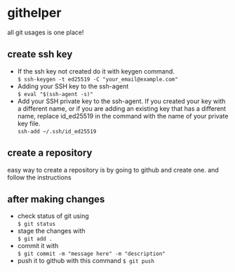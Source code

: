 # githelper
all git usages is one place!

## create ssh key

* If the ssh key not created do it with keygen command. <br>
`$ ssh-keygen -t ed25519 -C "your_email@example.com"`
* Adding your SSH key to the ssh-agent <br>
`$ eval "$(ssh-agent -s)"`
* Add your SSH private key to the ssh-agent. If you created your key with a different name, or if you are adding an existing key that has a different name, replace id_ed25519 in the command with the name of your private key file. <br>
`ssh-add ~/.ssh/id_ed25519`
## create a repository
easy way to create a repository is by going to github and create one. and follow the instructions

## after making changes
* check status of git using <br> `$ git status`
* stage the changes with <br>
`$ git add .`
* commit it with <br>
`$ git commit -m "message here" -m "description"`
* push it to github with this command
`$ git push`

